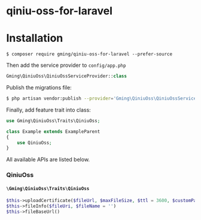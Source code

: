 # qiniu-oss-for-laravel
# Installation
```
$ composer require gming/qiniu-oss-for-laravel --prefer-source
```

Then add the service provider to `config/app.php`

```php
Gming\QiniuOss\QiniuOssServiceProvider::class
```

Publish the migrations file:

```sh
$ php artisan vendor:publish --provider='Gming\QiniuOss\QiniuOssServiceProvider' 
```

Finally, add feature trait into class:

```php
use Gming\QiniuOss\Traits\QiniuOss;

class Example extends ExampleParent
{
    use QiniuOss;
}
```

All available APIs are listed below.

### QiniuOss

#### `\Gming\QiniuOss\Traits\QiniuOss`

```php
$this->uploadCertificate($fileUrl, $maxFileSize, $ttl = 3600, $customParam = '')
$this->fileInfo($fileUri, $fileName = '')
$this->fileBaseUrl()
```
